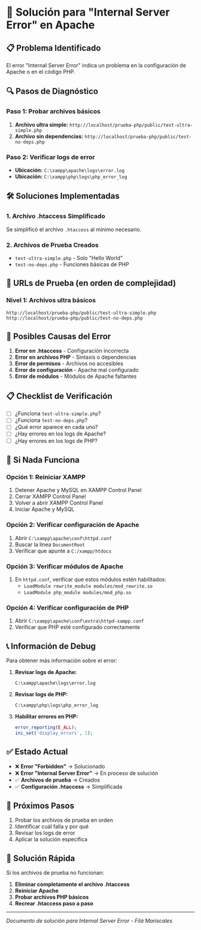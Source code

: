 # 🔧 Solución para "Internal Server Error" en Apache

## 📋 Problema Identificado

El error "Internal Server Error" indica un problema en la configuración de Apache o en el código PHP.

## 🔍 Pasos de Diagnóstico

### Paso 1: Probar archivos básicos
1. **Archivo ultra simple:** `http://localhost/prueba-php/public/test-ultra-simple.php`
2. **Archivo sin dependencias:** `http://localhost/prueba-php/public/test-no-deps.php`

### Paso 2: Verificar logs de error
- **Ubicación:** `C:\xampp\apache\logs\error.log`
- **Ubicación:** `C:\xampp\php\logs\php_error_log`

## 🛠️ Soluciones Implementadas

### 1. Archivo .htaccess Simplificado
Se simplificó el archivo `.htaccess` al mínimo necesario.

### 2. Archivos de Prueba Creados
- `test-ultra-simple.php` - Solo "Hello World"
- `test-no-deps.php` - Funciones básicas de PHP

## 🚀 URLs de Prueba (en orden de complejidad)

### Nivel 1: Archivos ultra básicos
```
http://localhost/prueba-php/public/test-ultra-simple.php
http://localhost/prueba-php/public/test-no-deps.php
```

## 🔧 Posibles Causas del Error

1. **Error en .htaccess** - Configuración incorrecta
2. **Error en archivos PHP** - Sintaxis o dependencias
3. **Error de permisos** - Archivos no accesibles
4. **Error de configuración** - Apache mal configurado
5. **Error de módulos** - Módulos de Apache faltantes

## 📋 Checklist de Verificación

- [ ] ¿Funciona `test-ultra-simple.php`?
- [ ] ¿Funciona `test-no-deps.php`?
- [ ] ¿Qué error aparece en cada uno?
- [ ] ¿Hay errores en los logs de Apache?
- [ ] ¿Hay errores en los logs de PHP?

## 🚨 Si Nada Funciona

### Opción 1: Reiniciar XAMPP
1. Detener Apache y MySQL en XAMPP Control Panel
2. Cerrar XAMPP Control Panel
3. Volver a abrir XAMPP Control Panel
4. Iniciar Apache y MySQL

### Opción 2: Verificar configuración de Apache
1. Abrir `C:\xampp\apache\conf\httpd.conf`
2. Buscar la línea `DocumentRoot`
3. Verificar que apunte a `C:/xampp/htdocs`

### Opción 3: Verificar módulos de Apache
1. En `httpd.conf`, verificar que estos módulos estén habilitados:
   - `LoadModule rewrite_module modules/mod_rewrite.so`
   - `LoadModule php_module modules/mod_php.so`

### Opción 4: Verificar configuración de PHP
1. Abrir `C:\xampp\apache\conf\extra\httpd-xampp.conf`
2. Verificar que PHP esté configurado correctamente

## 📞 Información de Debug

Para obtener más información sobre el error:

1. **Revisar logs de Apache:**
   ```
   C:\xampp\apache\logs\error.log
   ```

2. **Revisar logs de PHP:**
   ```
   C:\xampp\php\logs\php_error_log
   ```

3. **Habilitar errores en PHP:**
   ```php
   error_reporting(E_ALL);
   ini_set('display_errors', 1);
   ```

## ✅ Estado Actual

- ❌ **Error "Forbidden"** → Solucionado
- ❌ **Error "Internal Server Error"** → En proceso de solución
- ✅ **Archivos de prueba** → Creados
- ✅ **Configuración .htaccess** → Simplificada

## 🎯 Próximos Pasos

1. Probar los archivos de prueba en orden
2. Identificar cuál falla y por qué
3. Revisar los logs de error
4. Aplicar la solución específica

## 🔧 Solución Rápida

Si los archivos de prueba no funcionan:

1. **Eliminar completamente el archivo .htaccess**
2. **Reiniciar Apache**
3. **Probar archivos PHP básicos**
4. **Recrear .htaccess paso a paso**

---
*Documento de solución para Internal Server Error - Filá Mariscales*
